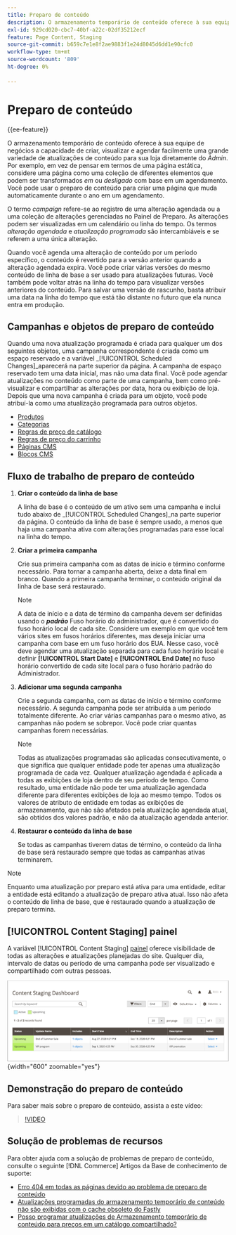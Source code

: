 ```yaml
---
title: Preparo de conteúdo
description: O armazenamento temporário de conteúdo oferece à sua equipe de negócios a capacidade de criar, visualizar e agendar facilmente uma grande variedade de atualizações de conteúdo para sua loja diretamente do administrador.
exl-id: 929cd020-cbc7-40bf-a22c-02df35212ecf
feature: Page Content, Staging
source-git-commit: b659c7e1e8f2ae9883f1e24d8045d6dd1e90cfc0
workflow-type: tm+mt
source-wordcount: '809'
ht-degree: 0%

---
```


# Preparo de conteúdo

{{ee-feature}}

O armazenamento temporário de conteúdo oferece à sua equipe de negócios a capacidade de criar, visualizar e agendar facilmente uma grande variedade de atualizações de conteúdo para sua loja diretamente do _Admin_. Por exemplo, em vez de pensar em termos de uma página estática, considere uma página como uma coleção de diferentes elementos que podem ser transformados _em_ ou _desligado_ com base em um agendamento. Você pode usar o preparo de conteúdo para criar uma página que muda automaticamente durante o ano em um agendamento.

O termo _campaign_ refere-se ao registro de uma alteração agendada ou a uma coleção de alterações gerenciadas no Painel de Preparo. As alterações podem ser visualizadas em um calendário ou linha do tempo. Os termos _alteração agendada_ e _atualização programada_ são intercambiáveis e se referem a uma única alteração.

Quando você agenda uma alteração de conteúdo por um período específico, o conteúdo é revertido para a versão anterior quando a alteração agendada expira. Você pode criar várias versões do mesmo conteúdo de linha de base a ser usado para atualizações futuras. Você também pode voltar atrás na linha do tempo para visualizar versões anteriores do conteúdo. Para salvar uma versão de rascunho, basta atribuir uma data na linha do tempo que está tão distante no futuro que ela nunca entra em produção.

## Campanhas e objetos de preparo de conteúdo

Quando uma nova atualização programada é criada para qualquer um dos seguintes objetos, uma campanha correspondente é criada como um espaço reservado e a variável _[!UICONTROL Scheduled Changes]_aparecerá na parte superior da página. A campanha de espaço reservado tem uma data inicial, mas não uma data final. Você pode agendar atualizações no conteúdo como parte de uma campanha, bem como pré-visualizar e compartilhar as alterações por data, hora ou exibição de loja. Depois que uma nova campanha é criada para um objeto, você pode atribuí-la como uma atualização programada para outros objetos.

- [Produtos](../catalog/product-scheduled-changes.md)
- [Categorias](../catalog/category-scheduled-changes.md)
- [Regras de preço de catálogo](../merchandising-promotions/price-rule-catalog-scheduled-changes.md)
- [Regras de preço do carrinho](../merchandising-promotions/price-rule-cart-scheduled-changes.md)
- [Páginas CMS](pages-workspace.md#scheduled-changes)
- [Blocos CMS](blocks.md)

## Fluxo de trabalho de preparo de conteúdo

1. **Criar o conteúdo da linha de base**

   A linha de base é o conteúdo de um ativo sem uma campanha e inclui tudo abaixo de _[!UICONTROL Scheduled Changes]_na parte superior da página. O conteúdo da linha de base é sempre usado, a menos que haja uma campanha ativa com alterações programadas para esse local na linha do tempo.

1. **Criar a primeira campanha**

   Crie sua primeira campanha com as datas de início e término conforme necessário. Para tornar a campanha aberta, deixe a data final em branco. Quando a primeira campanha terminar, o conteúdo original da linha de base será restaurado.

   >[!NOTE]
   >
   >A data de início e a data de término da campanha devem ser definidas usando o **_padrão_** Fuso horário do administrador, que é convertido do fuso horário local de cada site. Considere um exemplo em que você tem vários sites em fusos horários diferentes, mas deseja iniciar uma campanha com base em um fuso horário dos EUA. Nesse caso, você deve agendar uma atualização separada para cada fuso horário local e definir **[!UICONTROL Start Date]** e **[!UICONTROL End Date]** no fuso horário convertido de cada site local para o fuso horário padrão do Administrador.

1. **Adicionar uma segunda campanha**

   Crie a segunda campanha, com as datas de início e término conforme necessário. A segunda campanha pode ser atribuída a um período totalmente diferente. Ao criar várias campanhas para o mesmo ativo, as campanhas não podem se sobrepor. Você pode criar quantas campanhas forem necessárias.

   >[!NOTE]
   >
   >Todas as atualizações programadas são aplicadas consecutivamente, o que significa que qualquer entidade pode ter apenas uma atualização programada de cada vez. Qualquer atualização agendada é aplicada a todas as exibições de loja dentro de seu período de tempo. Como resultado, uma entidade não pode ter uma atualização agendada diferente para diferentes exibições de loja ao mesmo tempo. Todos os valores de atributo de entidade em todas as exibições de armazenamento, que não são afetados pela atualização agendada atual, são obtidos dos valores padrão, e não da atualização agendada anterior.

1. **Restaurar o conteúdo da linha de base**

   Se todas as campanhas tiverem datas de término, o conteúdo da linha de base será restaurado sempre que todas as campanhas ativas terminarem.

>[!NOTE]
>
>Enquanto uma atualização por preparo está ativa para uma entidade, editar a entidade está editando a atualização de preparo ativa atual. Isso não afeta o conteúdo de linha de base, que é restaurado quando a atualização de preparo termina.

## [!UICONTROL Content Staging] painel

A variável [!UICONTROL Content Staging] [painel](content-staging-dashboard.md) oferece visibilidade de todas as alterações e atualizações planejadas do site. Qualquer dia, intervalo de datas ou período de uma campanha pode ser visualizado e compartilhado com outras pessoas.

![Painel de preparo](./assets/content-staging-dashboard-grid.png){width="600" zoomable="yes"}

## Demonstração do preparo de conteúdo

Para saber mais sobre o preparo de conteúdo, assista a este vídeo:

>[!VIDEO](https://video.tv.adobe.com/v/343784?quality=12)

## Solução de problemas de recursos

Para obter ajuda com a solução de problemas de preparo de conteúdo, consulte o seguinte [!DNL Commerce] Artigos da Base de conhecimento de suporte:

- [Erro 404 em todas as páginas devido ao problema de preparo de conteúdo](https://experienceleague.adobe.com/docs/commerce-knowledge-base/kb/troubleshooting/site-down-or-unresponsive/error-404-on-all-pages-due-to-content-staging-issue.html)
- [Atualizações programadas do armazenamento temporário de conteúdo não são exibidas com o cache obsoleto do Fastly](https://experienceleague.adobe.com/docs/commerce-knowledge-base/kb/troubleshooting/miscellaneous/scheduled-content-staging-updates-not-displayed-with-stale-fastly-cache.html)
- [Posso programar atualizações de Armazenamento temporário de conteúdo para preços em um catálogo compartilhado?](https://experienceleague.adobe.com/docs/commerce-knowledge-base/kb/faq/can-i-schedule-content-staging-updates-for-prices-in-a-shared-catalog.html)
